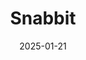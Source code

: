---  
layout: startup_page  
title: "Snabbit"  
id: "snabbit.com"  
permalink: "/snabbitsnabbit.com01212025/"  
website: "https://snabbit.com/"  
funding_round: "Series A"  
funding_amount: "$5.5M"  
investors: "Elevation Capital, Nexus Venture Partners, Vidit Aatrey, Sanjeev Barnwal, Gaurav Munjal, Niraj Singh"  
about: "Snabbit offers 15-minute home services such as cleaning, dishwashing, laundry, and kitchen preparation. Its hyperlocal model quickly deploys trained technicians, focusing on high-frequency, everyday services to maximize customer wallet share. The company uses a full-stack approach for quality control and offers partners a minimum guaranteed income."  
markets: "Home Services"  
hq: "Mumbai, Maharashtra, India"  
founded_year: "2024"  
linkedin: "https://in.linkedin.com/company/justsnabbit"  
twitter: "https://twitter.com/JustSnabbit"  
instagram: ""  
facebook: "https://www.facebook.com/profile.php?id=61563850947107"  
crunchbase: "https://www.crunchbase.com/organization/snabbit"  
pitchbook: "https://pitchbook.com/profiles/company/732186-46"  

date_display: "21-Jan-2025"  
date: "2025-01-21"

# SEO Optimization  
meta_title: "Snabbit - Series A Funding ($5.5M)"  
meta_description: "Snabbit, Snabbit offers 15-minute home services such as cleaning, dishwashing, laundry, and kitchen preparation. Its hyperlocal model quickly deploys trained t..."  
meta_keywords: "Snabbit, Home Services, Series A funding"  
canonical_url: "https://startup.projectstartups.com/snabbitsnabbit.com01212025/"  
---